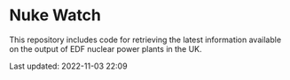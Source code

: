 # Nuke Watch

This repository includes code for retrieving the latest information available on the output of EDF nuclear power plants in the UK.

Last updated: 2022-11-03 22:09